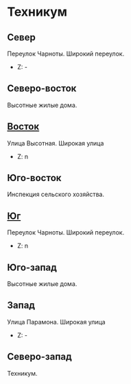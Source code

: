 # Техникум

## Север

Переулок Чарноты.
Широкий переулок.

* Z:    -

## Северо-восток

Высотные жилые дома.

## [Восток](./09590065.md)

Улица Высотная.
Широкая улица

* Z:    n

## Юго-восток

Инспекция сельского хозяйства.

## [Юг](./09580070.md)

Переулок Чарноты.
Широкий переулок.

* Z:    n

## Юго-запад

Высотные жилые дома.

## Запад

Улица Парамона.
Широкая улица

* Z:    -

## Северо-запад

Техникум.
